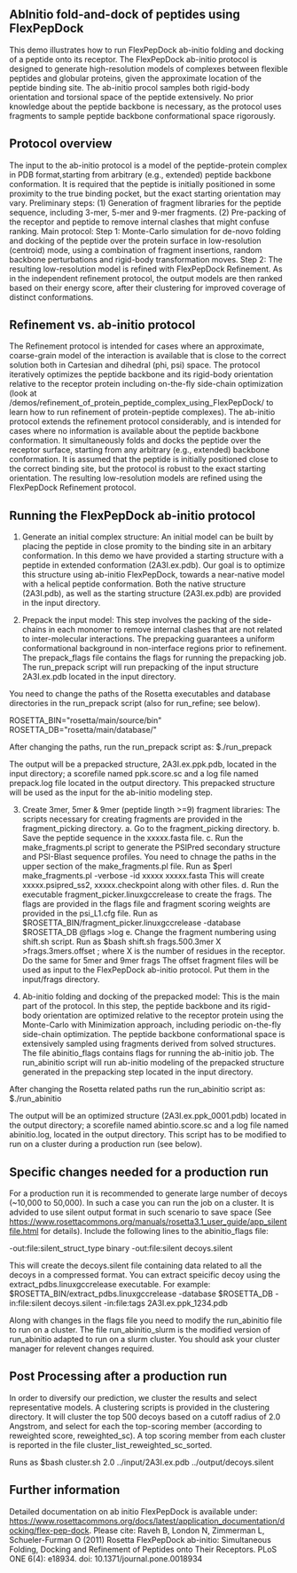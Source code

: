AbInitio fold-and-dock of peptides using FlexPepDock
----------------------------------------------------
This demo illustrates how to run FlexPepDock ab-initio folding and docking of a peptide onto its receptor. The FlexPepDock ab-initio protocol is designed to generate high-resolution models of complexes between flexible peptides and globular proteins, given the approximate location of the peptide binding site. The ab-initio procol samples both rigid-body orientation and torsional space of the peptide extensively. No prior knowledge about the peptide backbone is necessary, as the protocol uses fragments to sample peptide backbone conformational space rigorously.

Protocol overview
-----------------
The input to the ab-initio protocol is a model of the peptide-protein complex in PDB format,starting from arbitrary (e.g., extended) peptide backbone conformation. It is required that the peptide is initially positioned in some proximity to the true binding pocket, but the exact starting orientation may vary.
Preliminary steps: (1) Generation of fragment libraries for the peptide sequence, including 3-mer, 5-mer and 9-mer fragments. (2) Pre-packing of the receptor and peptide to remove internal clashes that might confuse ranking.
Main protocol: Step 1: Monte-Carlo simulation for de-novo folding and docking of the peptide over the protein surface in low-resolution (centroid) mode, using a combination of fragment insertions, random backbone perturbations and rigid-body transformation moves. Step 2: The resulting low-resolution model is refined with FlexPepDock Refinement. As in the independent refinement protocol, the output models are then ranked based on their energy score, after their clustering for improved coverage of distinct conformations.

Refinement vs. ab-initio protocol
---------------------------------
The Refinement protocol is intended for cases where an approximate, coarse-grain model of the interaction is available that is close to the correct solution both in Cartesian and dihedral (phi, psi) space. The protocol iteratively optimizes the peptide backbone and its rigid-body orientation relative to the receptor protein including on-the-fly side-chain optimization (look at /demos/refinement_of_protein_peptide_complex_using_FlexPepDock/ to learn how to run refinement of protein-peptide complexes).
The ab-initio protocol extends the refinement protocol considerably, and is intended for cases where no information is available about the peptide backbone conformation. It simultaneously folds and docks the peptide over the receptor surface, starting from any arbitrary (e.g., extended) backbone conformation. It is assumed that the peptide is initially positioned close to the correct binding site, but the protocol is robust to the exact starting orientation. The resulting low-resolution models are refined using the FlexPepDock Refinement protocol.

Running the FlexPepDock ab-initio protocol
------------------------------------------
1. Generate an initial complex structure: An initial model can be built by placing the peptide in close promity to the binding site in an arbitary conformation. In this demo we have provided a starting structure with a peptide in extended conformation (2A3I.ex.pdb). Our goal is to optimize this structure using ab-initio FlexPepDock, towards a near-native model with a helical peptide conformation. Both the native structure (2A3I.pdb), as well as the starting structure (2A3I.ex.pdb) are provided in the input directory.

2. Prepack the input model: This step involves the packing of the side-chains in each monomer to remove internal clashes that are not related to inter-molecular interactions. The prepacking guarantees a uniform conformational background in non-interface regions prior to refinement. The prepack_flags file contains the flags for running the prepacking job. The run_prepack script will run prepacking of the input structure 2A3I.ex.pdb located in the input directory.

You need to change the paths of the Rosetta executables and database directories in the run_prepack script (also for run_refine; see below).

  ROSETTA_BIN="rosetta/main/source/bin"
  ROSETTA_DB="rosetta/main/database/"

After changing the paths, run the run_prepack script as:
   $./run_prepack

The output will be a prepacked structure, 2A3I.ex.ppk.pdb, located in the input directory; a scorefile named ppk.score.sc and a log file named prepack.log file located in the output directory. This prepacked structure will be used as the input for the ab-initio modeling step.

3. Create 3mer, 5mer & 9mer (peptide lingth >=9) fragment libraries: The scripts necessary for creating fragments are provided in the fragment_picking directory.
    a. Go to the fragment_picking directory.
    b. Save the peptide sequence in the xxxxx.fasta file.
    c. Run the make_fragments.pl script to generate the PSIPred secondary structure and PSI-Blast sequence profiles. You need to chnage the paths in the upper section of the make_fragments.pl file.
       Run as $perl make_fragments.pl -verbose -id xxxxx xxxxx.fasta
       This will create xxxxx.psipred_ss2, xxxxx.checkpoint along with other files.
    d. Run the executable fragment_picker.linuxgccrelease to create the frags. The flags are provided in the flags file and fragment scoring weights are provided in the psi_L1.cfg file.
    Run as $ROSETTA_BIN/fragment_picker.linuxgccrelease -database $ROSETTA_DB @flags >log
    e. Change the fragment numbering using shift.sh script.
    Run as $bash shift.sh frags.500.3mer X >frags.3mers.offset ; where X is the number of residues in the receptor. Do the same for 5mer and 9mer frags
    The offset fragment files will be used as input to the FlexPepDock ab-initio protocol. Put them in the input/frags directory.

4. Ab-initio folding and docking of the prepacked model: This is the main part of the protocol. In this step, the peptide backbone and its rigid-body orientation are optimized relative to the receptor protein using the Monte-Carlo with Minimization approach, including periodic on-the-fly side-chain optimization. The peptide backbone conformational space is extensively sampled using fragments derived from solved structures. The file abinitio_flags contains flags for running the ab-initio job. The run_abinitio script will run ab-initio modeling of the prepacked structure generated in the prepacking step located in the input directory.

After changing the Rosetta related paths run the run_abinitio script as:
    $./run_abinitio

The output will be an optimized structure (2A3I.ex.ppk_0001.pdb) located in the output directory; a scorefile named abintio.score.sc and a log file named abinitio.log, located in the output directory. This script has to be modified to run on a cluster during a production run (see below).


Specific changes needed for a production run
--------------------------------------------
For a production run it is recommended to generate large number of decoys (~10,000 to 50,000). In such a case you can run the job on a cluster. It is advided to use silent output format in such scenario to save space (See https://www.rosettacommons.org/manuals/rosetta3.1_user_guide/app_silentfile.html for details). Include the following lines to the abinitio_flags file:

-out:file:silent_struct_type binary
-out:file:silent decoys.silent

This will create the decoys.silent file containing data related to all the decoys in a compressed format. You can extract speicific decoy using the extract_pdbs.linuxgccrelease executable.
For example:
  $ROSETTA_BIN/extract_pdbs.linuxgccrelease -database $ROSETTA_DB -in:file:silent decoys.silent -in:file:tags 2A3I.ex.ppk_1234.pdb


Along with changes in the flags file you need to modify the run_abinitio file to run on a cluster. The file run_abinitio_slurm is the modified version of run_abinitio adapted to run on a slurm cluster. You should ask your cluster manager for relevent changes required.


Post Processing after a production run
--------------------------------------
In order to diversify our prediction, we cluster the results and select representative models. A clustering scripts is provided in the clustering directory. It will cluster the top 500 decoys based on a cutoff radius of 2.0 Angstrom, and select for each the top-scoring member (according to reweighted score,  reweighted_sc). A top scoring member from each cluster is reported in the file  cluster_list_reweighted_sc_sorted.

Runs as
$bash cluster.sh 2.0 ../input/2A3I.ex.pdb ../output/decoys.silent

Further information
-------------------
Detailed documentation on ab initio FlexPepDock is available under: https://www.rosettacommons.org/docs/latest/application_documentation/docking/flex-pep-dock.
Please cite: Raveh B, London N, Zimmerman L, Schueler-Furman O (2011) Rosetta FlexPepDock ab-initio: Simultaneous Folding, Docking and Refinement of Peptides onto Their Receptors. PLoS ONE 6(4): e18934. doi: 10.1371/journal.pone.0018934

